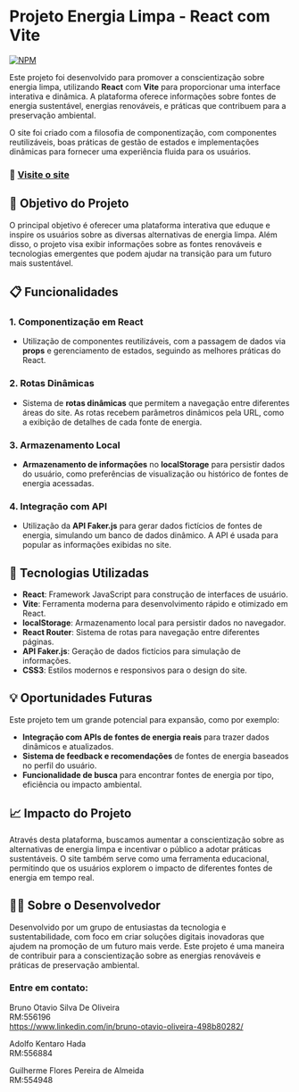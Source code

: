 # **Projeto Energia Limpa - React com Vite**  
[![NPM](https://img.shields.io/npm/l/react)](https://github.com/Brunootavioliveira/ReactGS/blob/main/LICENSE)  

Este projeto foi desenvolvido para promover a conscientização sobre energia limpa, utilizando **React** com **Vite** para proporcionar uma interface interativa e dinâmica. A plataforma oferece informações sobre fontes de energia sustentável, energias renováveis, e práticas que contribuem para a preservação ambiental.

O site foi criado com a filosofia de componentização, com componentes reutilizáveis, boas práticas de gestão de estados e implementações dinâmicas para fornecer uma experiência fluida para os usuários.

### 🔗 [Visite o site](https://react-gs-ten.vercel.app/)

## 🎯 **Objetivo do Projeto**

O principal objetivo é oferecer uma plataforma interativa que eduque e inspire os usuários sobre as diversas alternativas de energia limpa. Além disso, o projeto visa exibir informações sobre as fontes renováveis e tecnologias emergentes que podem ajudar na transição para um futuro mais sustentável.

## 📋 **Funcionalidades**

### 1. **Componentização em React**
- Utilização de componentes reutilizáveis, com a passagem de dados via **props** e gerenciamento de estados, seguindo as melhores práticas do React.
  
### 2. **Rotas Dinâmicas**
- Sistema de **rotas dinâmicas** que permitem a navegação entre diferentes áreas do site. As rotas recebem parâmetros dinâmicos pela URL, como a exibição de detalhes de cada fonte de energia.

### 3. **Armazenamento Local**
- **Armazenamento de informações** no **localStorage** para persistir dados do usuário, como preferências de visualização ou histórico de fontes de energia acessadas.

### 4. **Integração com API**
- Utilização da **API Faker.js** para gerar dados fictícios de fontes de energia, simulando um banco de dados dinâmico. A API é usada para popular as informações exibidas no site.


## 🚀 **Tecnologias Utilizadas**

- **React**: Framework JavaScript para construção de interfaces de usuário.
- **Vite**: Ferramenta moderna para desenvolvimento rápido e otimizado em React.
- **localStorage**: Armazenamento local para persistir dados no navegador.
- **React Router**: Sistema de rotas para navegação entre diferentes páginas.
- **API Faker.js**: Geração de dados fictícios para simulação de informações.
- **CSS3**: Estilos modernos e responsivos para o design do site.

## 💡 **Oportunidades Futuras**

Este projeto tem um grande potencial para expansão, como por exemplo:

- **Integração com APIs de fontes de energia reais** para trazer dados dinâmicos e atualizados.
- **Sistema de feedback e recomendações** de fontes de energia baseados no perfil do usuário.
- **Funcionalidade de busca** para encontrar fontes de energia por tipo, eficiência ou impacto ambiental.

## 📈 **Impacto do Projeto**

Através desta plataforma, buscamos aumentar a conscientização sobre as alternativas de energia limpa e incentivar o público a adotar práticas sustentáveis. O site também serve como uma ferramenta educacional, permitindo que os usuários explorem o impacto de diferentes fontes de energia em tempo real.

## 👨‍💻 **Sobre o Desenvolvedor**

Desenvolvido por um grupo de entusiastas da tecnologia e sustentabilidade, com foco em criar soluções digitais inovadoras que ajudem na promoção de um futuro mais verde. Este projeto é uma maneira de contribuir para a conscientização sobre as energias renováveis e práticas de preservação ambiental.

### Entre em contato:


Bruno Otavio Silva De Oliveira<br>
RM:556196<br>
https://www.linkedin.com/in/bruno-otavio-oliveira-498b80282/

Adolfo  Kentaro Hada<br>
RM:556884<br>

Guilherme Flores Pereira de Almeida<br>
RM:554948<br>
